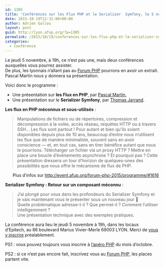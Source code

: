 ```yaml
---
id: 1305
title: 'Conférences sur les Flux PHP et le Serializer  Symfony, le 5 novembre à 19h'
date: 2015-10-19T12:31:00+00:00
author: Adrien Gallou
layout: post
guid: http://lyon.afup.org/?p=1305
permalink: /2015/10/19/conferences-sur-les-flux-php-et-le-serializer-symfony-le-5-novembre-a-19h/
categories:
  - Conférence
---
```

Le jeudi 5 novembre, à 19h, ce n&rsquo;est pas une, mais deux conférences auxquelles vous pourrez assister.  
De plus, les lyonnais n&rsquo;allant pas au <a href="http://event.afup.org/" target="_blank">Forum PHP</a> pourrons en avoir un extrait. Pascal Martin nous y donnera sa présentation.

Voici donc le programme :

  * Une présentation sur **les Flux en PHP**, par <a href="https://twitter.com/pascal_martin" target="_blank">Pascal Martin</a>,
  * Une présentation sur le **Serializer Symfony**, par <a href="https://twitter.com/Tom32i" target="_blank">Thomas Jarrand</a>.

**Les flux en PHP méconnus et sous-utilisés** :

> Manipulations de fichiers ou de répertoires, compression et décompression à la volée, accès réseau, requêtes HTTP ou à travers SSH… Les flux sont partout ! Pour autant et bien qu’ils soient disponibles depuis plus de 10 ans, beaucoup d’entre nous n’utilisent les flux que de manière minimaliste, souvent sans en avoir conscience — et, en tout cas, sans en tirer bénéfice autant que nous le pourrions. Télécharger un fichier via un proxy HTTP ? Mettre en place une boucle d’événements asynchrone ? Et pourquoi pas ? Cette présentation dressera un tour d’horizon de quelques-unes des possibilités que nous offre le mécanisme de flux de PHP.

<p style="text-align: right">
  Plus d&rsquo;infos sur <a href="http://event.afup.org/forum-php-2015/programme/#1616">http://event.afup.org/forum-php-2015/programme/#1616</a>
</p>

**Serializer Symfony : Retour sur un composant méconnu** : 

> J&rsquo;ai plongé pour vous dans les profondeurs du Serializer Symfony et je vais maintenant vous le présenter sous un nouveau jour 🙂  
> Quelle problématique adresse-t-il ? Que permet-il ? Comment l&rsquo;utiliser intelligemment ?  
> Une présentation technique avec des exemples pratiques. 

La conférence aura lieu le jeudi 5 novembre à 19h, dans les locaux d’Epitech, au 86 boulevard Marius Vivier-Merle 69003 LYON. Merci de [vous y inscrire](https://serializer-sf2--flux-php.eventbrite.fr) préalablement.

PS1 : vous pouvez toujours vous inscrire à <a href="http://lyon.afup.org/2015/10/13/apero-php-jeudi-29-octobre-a-19h/" target="_blank">l&rsquo;apéro PHP</a> du mois d&rsquo;octobre.

PS2 : si ce n&rsquo;est pas encore fait, inscrivez vous au <a href="http://event.afup.org/" target="_blank">Forum PHP</a>, les places partent vite.
